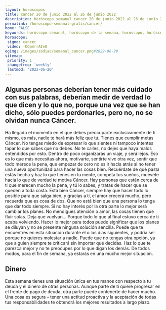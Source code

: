 ```yaml
---
layout: horoscopos
title: cancer 20 de junio 2022 al 26 de junio 2022 
description: Horóscopo semanal cancer 20 de junio 2022 al 26 de junio 2022. Algunas personas deberían tener más cuidado con sus palabras, deberían medir de verdad lo que dicen y lo que no, porque una vez que se han dicho, sólo puedes perdonarles, pero no, no se olvidan nunca Cáncer.
permalink: /horoscopo-semanal-gratis/cancer/
home: FALSE
keywords: horóscopo semanal, horóscopo de la semana, horóscopo, horóscopo gratis,horóscopos, horóscopo esperanza gracia, horoscopos cancer la semana, horóscopos gratis, Tarot, Astrologia, Zodíaco, cancer, horoscopo gratis, semanal
horoscopo:
 signo: cancer
 video: -DQpmrrAIeU
ogimg: /images/zodiac/semanal_cancer.png#2022-06-20
sitemap:
 priority: 1
 changefreq: 'weekly'
 lastmod: '2022-06-20'
---
```




## Algunas personas deberían tener más cuidado con sus palabras, deberían medir de verdad lo que dicen y lo que no, porque una vez que se han dicho, sólo puedes perdonarles, pero no, no se olvidan nunca Cáncer.

Ha llegado el momento en el que debes preocuparte exclusivamente de ti mismo, es más, nadie te hará más feliz que tú. Tienes que cumplir metas Cáncer. No tengas miedo de expresar lo que sientes ni tampoco intentes tapar lo que sabes que no debes. No te calles, no dejes que haya malos entendidos por esto. Dentro de poco organizarás un viaje, y será lejos. Eso es lo que más necesitas ahora, motivarte, sentirte vivo otra vez, sentir que todo merece la pena, que empezar de cero no es ir hacia atrás si no tener una nueva oportunidad para hacer las cosas bien. Recuérdate de qué pasta estás hecha y haz lo que tienes en tu mente, competa tus sueños, muévete hacia lo que de verdad te motiva Cáncer. Hay personas que están cerca de ti que merecen mucho la pena, y tú lo sabes, y tratas de hacer que se queden a toda costa. Está bien Cáncer, siempre hay que hacer todo lo posible para que salga bien, y gracias a ti, el amor crecerá mucho, pero recuerda que es cosa de dos. Que no está bien que una persona lo tenga que dar todo siempre. Si no hay interés por la otra parte lo mejor será cambiar los planes. No mendigues atención o amor, las cosas tienen que fluir solas. Deja que vuelvan… Porque todo lo que al final estuvo cerca de ti acaba volviendo.
Hacer lo mejor para todos puede significar que los planes se diluyan y no se presente ninguna solución sencilla. Puede que te encuentres en esta situación durante el o los días siguientes, y podría ser porque no quieres molestar a nadie. Puede que no tengas otra opción, ya que alguien siempre te criticará sin importar qué decidas. Haz lo que te parezca mejor y no te preocupes por lo que digan los demás. De todos modos, para el fin de semana, ya estarás en una mucho mejor situación.

## Dinero

Esta semana tienes una situación única en tus manos con respecto a tu deuda y el dinero de otras personas. Aunque parte de ti quiere progresar en el frente de pago de deuda, otra parte puede contenerte de hacer mucho. Una cosa es segura – tener una actitud proactiva y la aceptación de todas tus responsabilidades te obtendrá los mejores resultados a largo plazo.